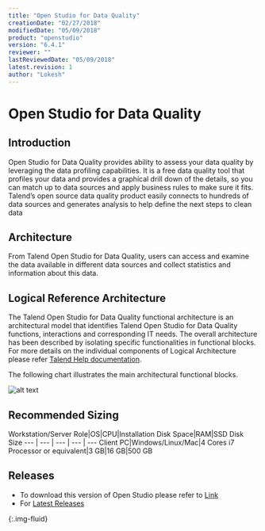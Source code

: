 ```yaml
---
title: "Open Studio for Data Quality"
creationDate: "02/27/2018"
modifiedDate: "05/09/2018"
product: "openstudio"
version: "6.4.1"
reviewer: ""
lastReviewedDate: "05/09/2018"
latest.revision: 1
author: "Lokesh"
---
```


# Open Studio for Data Quality

## Introduction

Open Studio for Data Quality provides ability to assess your data quality by leveraging the data profiling capabilities. It is a free data quality tool that profiles your data and provides a graphical drill down of the details, so you can match up to data sources and apply business rules to make sure it fits. Talend’s open source data quality product easily connects to hundreds of data sources and generates analysis to help define the next steps to clean data

## Architecture

From Talend Open Studio for Data Quality, users can access and examine the data available in different data sources and collect statistics and information about this data.

## Logical Reference Architecture

The Talend Open Studio for Data Quality functional architecture is an architectural model that identifies Talend Open Studio for Data Quality functions, interactions and corresponding IT needs. The overall architecture has been described by isolating specific functionalities in functional blocks. For more details on the individual components of Logical Architecture please refer <a href="https://help.talend.com/reader/XU76VAe0py_GjWp3Tlw9Mw/mE5l09NvRIHsUpMVaDkonQ" target="_blank">Talend Help documentation</a>.

The following chart illustrates the main architectural functional blocks.

![alt text][Logical Architecture]

## Recommended Sizing

Workstation/Server Role|OS|CPU|Installation Disk Space|RAM|SSD Disk Size
--- | --- | --- | --- | ---
Client PC|Windows/Linux/Mac|4 Cores i7 Processor or equivalent|3 GB|16 GB|500 GB

## Releases

- To download this version of Open Studio please refer to <a href="https://www.talend.com/products/data-quality/data-quality-release-notes/#product_other_releases" target="_blank">Link</a>
- For <a href="https://www.talend.com/products/talend-open-studio/data-quality-open-studio/studio" target="_blank">Latest Releases</a>

<!-- links -->
[Logical Architecture]: https://help.talend.com/api/fluidtopicsclient/resources/IDQoi4OFpuj98CFsCfwcVg/content "Talend Open Studio for Data Quality architecture Picture"
{:.img-fluid}
